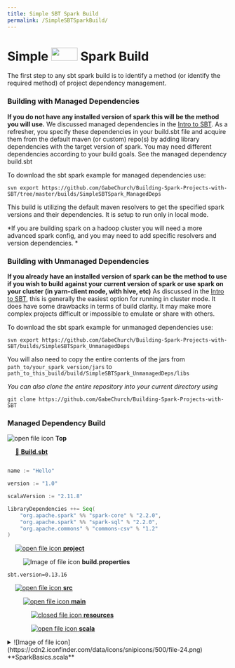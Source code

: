 ```yaml
---
title: Simple SBT Spark Build
permalink: /SimpleSBTSparkBuild/
---
```




 Simple <a href="http://www.scala-sbt.org/release/docs/files/"><img src ="http://www.scala-sbt.org/assets/sbt-logo.svg" width="60" height="30" border="0" ></a> Spark Build  
====================


The first step to any sbt spark build is to identify a method (or identify the required method) of project dependency management. 

### Building with Managed Dependencies

**If you do not have any installed version of spark this will be the method you will use.** We discussed managed dependencies in the [Intro to SBT][3]. As a refresher, you specify these dependencies in your build.sbt file and acquire them from the default maven (or custom) repo(s) by adding library dependencies with the target version of spark. You may need different dependencies according to your build goals. See the managed dependency build.sbt

To download the sbt spark example for managed dependencies use:
```
svn export https://github.com/GabeChurch/Building-Spark-Projects-with-SBT/tree/master/builds/SimpleSBTSpark_ManagedDeps

```
This build is utilizing the default maven resolvers to get the specified spark versions and their dependencies. It is setup to run only in local mode.


*If you are building spark on a hadoop cluster you will need a more advanced spark config, and you may need to add specific resolvers and version dependencies. *

### Building with Unmanaged Dependencies

**If you already have an installed version of spark can be the method to use if you wish to build against your current version of spark or use spark on your cluster (in yarn-client mode, with hive, etc)** As discussed in the [Intro to SBT][3], this is generally the easiest option for running in cluster mode. It does have some drawbacks in terms of build clarity. It may make more complex projects difficult or impossible to emulate or share with others. 

To download the sbt spark example for unmanaged dependencies use:
```
svn export https://github.com/GabeChurch/Building-Spark-Projects-with-SBT/builds/SimpleSBTSpark_UnmanagedDeps
```

You will also need to copy the entire contents of the jars from ```path_to/your_spark_version/jars``` to ```path_to_this_build/build/SimpleSBTSpark_UnmanagedDeps/libs ```



*You can also clone the entire repository into your current directory using*
```
git clone https://github.com/GabeChurch/Building-Spark-Projects-with-SBT
```


### Managed Dependency Build
![open file icon](https://cdn2.iconfinder.com/data/icons/snipicons/5000/folder-open-24.png) **Top**

&emsp; [:page_with_curl: **Build.sbt**](#none)
```scala

name := "Hello"

version := "1.0"

scalaVersion := "2.11.8"

libraryDependencies ++= Seq(
    "org.apache.spark" %% "spark-core" % "2.2.0",
    "org.apache.spark" %% "spark-sql" % "2.2.0",
    "org.apache.commons" % "commons-csv" % "1.2"
)
```

&emsp; [![open file icon](https://cdn2.iconfinder.com/data/icons/snipicons/5000/folder-open-24.png) **project**](#none)

&emsp; &emsp; ![Image of file icon](https://cdn2.iconfinder.com/data/icons/snipicons/500/file-24.png) **build.properties**
```
sbt.version=0.13.16
```

&emsp; [![open file icon](https://cdn2.iconfinder.com/data/icons/snipicons/5000/folder-open-24.png) **src**](#none)

&emsp; &emsp; [![open file icon](https://cdn2.iconfinder.com/data/icons/snipicons/5000/folder-open-24.png) **main**](#none)

&emsp; &emsp; &emsp; [![closed file icon](https://cdn2.iconfinder.com/data/icons/snipicons/5000/folder-close-24.png) **resources**](#none)

&emsp; &emsp; &emsp; [![open file icon](https://cdn2.iconfinder.com/data/icons/snipicons/5000/folder-open-24.png) **scala**](#none)
 <details> <summary> ![Image of file icon](https://cdn2.iconfinder.com/data/icons/snipicons/500/file-24.png) **SparkBasics.scala**</summary>
 ```scala
package SparkExample
object entirety extends App {

import org.apache.spark.SparkContext
import org.apache.spark.sql.SparkSession
import org.apache.spark.sql._
import org.apache.spark._
import org.apache.spark.sql.functions._

//Creating A SparkSession
val spark = SparkSession.builder()
  .master("local")
  .appName("my-spark-app")
  .getOrCreate()

//create a Dataset using spark.range starting from 5 to 100, with increments of 5
val numDs = spark.range(5, 100, 5)
     // reverse the order and display first 5 items
numDs.orderBy(desc("id")).show(5)
    //compute descriptive stats and display them
numDs.describe().show()
    // create a DataFrame using spark.createDataFrame from a List or Seq
val langPercentDF = spark.createDataFrame(List(("Scala", 35), ("Python", 30), ("R", 15), ("Java", 20)))
    //rename the columns
val lpDF = langPercentDF.withColumnRenamed("_1", "language").withColumnRenamed("_2", "percent")
   //order the DataFrame in descending order of percentage
lpDF.orderBy(desc("percent")).show(false)

spark.stop()
}
```
</details>

&emsp; [![closed file icon](https://cdn2.iconfinder.com/data/icons/snipicons/5000/folder-close-24.png) **lib**](#none)

----------


### Unmanaged Dependency Build


&emsp; [:page_with_curl: **Build.sbt**](#none)
```scala

name := "Hello"

version := "1.0"

scalaVersion := "2.11.8"
```

&emsp; [:open_file_folder: **project**](#none)
&emsp; &emsp; :page_with_curl: **build.properties**
```
sbt.version=0.13.16
```

&emsp; [:open_file_folder: **src**](#none)

&emsp; &emsp; [:open_file_folder: **main**](#none)

&emsp; &emsp; &emsp; [:open_file_folder: **resources**](#none)
>Put any of your config.xml files here, for instance a default spark config, or hive-site.xml for use with hive

&emsp; &emsp; &emsp; [:open_file_folder: **scala**](#none)

&emsp; &emsp; &emsp; &emsp; :page_with_curl: **SparkBasics.scala**

```scala
package SparkExample

object Entirety extends App {

import org.apache.spark.SparkContext
import org.apache.spark.sql.SparkSession
import org.apache.spark.sql._
import org.apache.spark._
import org.apache.spark.sql.functions._

//enable various commented out config options for hadoop clusters with hive

val spark = SparkSession.builder()
//  .master("yarn-client")
  .master("local")
  .appName("my-spark-app")
 // .config("spark.warehouse.dir", "hdfs//your_node:your_hdfs_port/apps/hive/warehouse")
//  .config("spark.sql.warehouse.dir", "hdfs//your_node:your_hdfs_port/apps/hive/warehouse")
//  .config("spark.sql.hive.metastore.version", "1.2.1")
//  .config("spark.sql.hive.metastore.jars", "/builtin")
//  .config("spark.sql.hive.metastore.jars", "/path/to/your/hive/lib")
//  .config("spark.yarn.archive", "hdfs//your_node:your_hdfs_port/apps/spark2/spark2-hdp-yarn-archive.tar.gz")
//  .config("spark.yarn.stagingDir", "hdfs//your_node:your_hdfs_port/tmp/")
//  .config("spark.driver.extraLibraryPath", "/yourhadoop/lib/paths")
  .config("spark.dynamicAllocation.enabled", "true")
  .config("spark.dynamicAllocation.initialExecutors", "0")
  .config("spark.dynamicAllocation.maxExecutors", "20")
  .config("spark.dynamicAllocation.minExecutors", "0")
//  .config("spark.executor.extraLibraryPath", "/yourhadoop/lib/paths")
//  .config("spark.executor.id", "driver")
// add for hdp hortonworks //.config("spark.driver.extraJavaOptions", "-Dhdp.version=2.6.0.3-8")
// add for hdp hortonworks //.config("spark.yarn.am.extraJavaOptions", "-Dhdp.version=2.6.0.3-8")
//  .config("spark.home", "/path/to/your/spark/home/spark2")
//  .config("spark.jars", "/usr/hdp/current/spark2-client/jars")
//  .config("spark.submit.deployMode", "client")
//  .config("spark.shuffle.service.enabled", "true")
//  .config("spark.yarn.queue", "default")
//  .config("spark.hadoop.yarn.resourcemanager.address", "local:8050")
//  .config("hive.metastore.warehouse.dir", "hdfs//your_node:your_hdfs_port/apps/hive/warehouse")
//.enableHiveSupport()
  .getOrCreate()



//test for hive table support spark.sql("show tables").show


     //create a Dataset using spark.range starting from 5 to 100, with increments of 5
val numDs = spark.range(5, 100, 5)
     // reverse the order and display first 5 items
numDs.orderBy(desc("id")).show(5)
    //compute descriptive stats and display them
numDs.describe().show()
    // create a DataFrame using spark.createDataFrame from a List or Seq
val langPercentDF = spark.createDataFrame(List(("Scala", 35), ("Python", 30), ("R", 15), ("Java", 20)))
    //rename the columns

val lpDF = langPercentDF.withColumnRenamed("_1", "language").withColumnRenamed("_2", "percent")
   //order the DataFrame in descending order of percentage
lpDF.orderBy(desc("percent")).show(false)

spark.stop()
}

```

&emsp; [:open_file_folder: **lib**](#none)
	>You need to place your dependencies here. Find your spark home and copy the contents of the jars folder to this location


###Running
To run the sbt build navigate to the main directory (which contains the build.sbt), and type
```
user$ sbt
```
Then  
```
user$ > run
```

###Closing
You can exit the build with

```
user$ > exit
```






&ensp;
&ensp;
&ensp;


&emsp; &emsp; &emsp; &emsp; &emsp; &emsp; &emsp; &emsp; &emsp; [previous page][1] *Installing SBT* &ensp; &ensp; [next page](#none) *None* 

 [1]: https://gabechurch.github.io/Building-Spark-Projects-with-SBT/InstallingSBT/

[3]:https://github.com/GabeChurch/Building-Spark-Projects-with-SBT/blob/master/docs/Intro%20to%20SBT.md